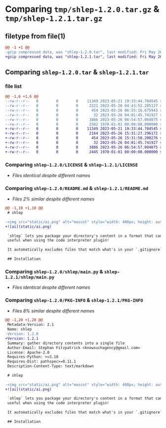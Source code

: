 # Comparing `tmp/shlep-1.2.0.tar.gz` & `tmp/shlep-1.2.1.tar.gz`

## filetype from file(1)

```diff
@@ -1 +1 @@
-gzip compressed data, was "shlep-1.2.0.tar", last modified: Fri May 26 06:55:16 2023, max compression
+gzip compressed data, was "shlep-1.2.1.tar", last modified: Fri May 26 15:31:58 2023, max compression
```

## Comparing `shlep-1.2.0.tar` & `shlep-1.2.1.tar`

### file list

```diff
@@ -1,6 +1,6 @@
--rw-r--r--   0        0        0    11349 2023-05-21 19:33:44.704545 shlep-1.2.0/LICENSE
--rw-r--r--   0        0        0     2221 2023-05-26 04:43:52.285127 shlep-1.2.0/README.md
--rw-r--r--   0        0        0      454 2023-05-26 06:55:16.675943 shlep-1.2.0/pyproject.toml
--rw-r--r--   0        0        0       32 2023-05-26 04:01:45.741927 shlep-1.2.0/shlep/__init__.py
--rw-r--r--   0        0        0     3886 2023-05-26 06:54:57.004075 shlep-1.2.0/shlep/main.py
--rw-r--r--   0        0        0     2502 1970-01-01 00:00:00.000000 shlep-1.2.0/PKG-INFO
+-rw-r--r--   0        0        0    11349 2023-05-21 19:33:44.704545 shlep-1.2.1/LICENSE
+-rw-r--r--   0        0        0     2164 2023-05-26 15:31:27.296172 shlep-1.2.1/README.md
+-rw-r--r--   0        0        0      454 2023-05-26 15:31:58.200276 shlep-1.2.1/pyproject.toml
+-rw-r--r--   0        0        0       32 2023-05-26 04:01:45.741927 shlep-1.2.1/shlep/__init__.py
+-rw-r--r--   0        0        0     3886 2023-05-26 06:54:57.004075 shlep-1.2.1/shlep/main.py
+-rw-r--r--   0        0        0     2445 1970-01-01 00:00:00.000000 shlep-1.2.1/PKG-INFO
```

### Comparing `shlep-1.2.0/LICENSE` & `shlep-1.2.1/LICENSE`

 * *Files identical despite different names*

### Comparing `shlep-1.2.0/README.md` & `shlep-1.2.1/README.md`

 * *Files 2% similar despite different names*

```diff
@@ -1,10 +1,10 @@
 # shlep
 
-<img src="static/ai.png" alt="mascot" style="width: 400px; height: auto;">   
+![ai](static/ai.png)
 
 `shlep` lets you package your directory's content in a format that can be easily passed to ChatGPT. This is especially
 useful when using the code interpreter plugin!
 
 It automatically excludes files that match what's in your `.gitignore` file, as well as any additional exclude patterns you provide.
 
 ## Installation
```

### Comparing `shlep-1.2.0/shlep/main.py` & `shlep-1.2.1/shlep/main.py`

 * *Files identical despite different names*

### Comparing `shlep-1.2.0/PKG-INFO` & `shlep-1.2.1/PKG-INFO`

 * *Files 8% similar despite different names*

```diff
@@ -1,20 +1,20 @@
 Metadata-Version: 2.1
 Name: shlep
-Version: 1.2.0
+Version: 1.2.1
 Summary: gather directory contents into a single file
 Author-Email: Stephan Fitzpatrick <knowsuchagency@gmail.com>
 License: Apache-2.0
 Requires-Python: >=3.10
 Requires-Dist: pathspec>=0.11.1
 Description-Content-Type: text/markdown
 
 # shlep
 
-<img src="static/ai.png" alt="mascot" style="width: 400px; height: auto;">   
+![ai](static/ai.png)
 
 `shlep` lets you package your directory's content in a format that can be easily passed to ChatGPT. This is especially
 useful when using the code interpreter plugin!
 
 It automatically excludes files that match what's in your `.gitignore` file, as well as any additional exclude patterns you provide.
 
 ## Installation
```

